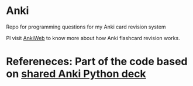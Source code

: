 # Anki
Repo for programming questions for my Anki card revision system

Pl visit [AnkiWeb](https://ankiweb.net/) to know more about how Anki flashcard revision works. 

# Refereneces: Part of the code based on [shared Anki Python deck](https://ankiweb.net/shared/info/1060094053)

